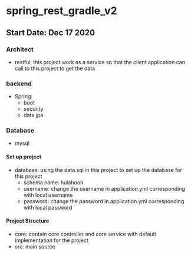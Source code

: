 # spring_rest_gradle_v2

## Start Date: Dec 17 2020

### Architect

- restful: this project work as a service so that the client application can call to this project to get the data

### backend

- Spring:
    - boot
    - security
    - data jpa

### Database

- mysql

#### Set up project

* database: using the data.sql in this project to set up the database for this project
    - schema name: hulahooh
    - username: change the username in application.yml corresponding with local username
    - password:  change the password in application.yml corresponding with local password

#### Project Structure

- core: contain core controller and core service with default implementation for the project
- src: main source